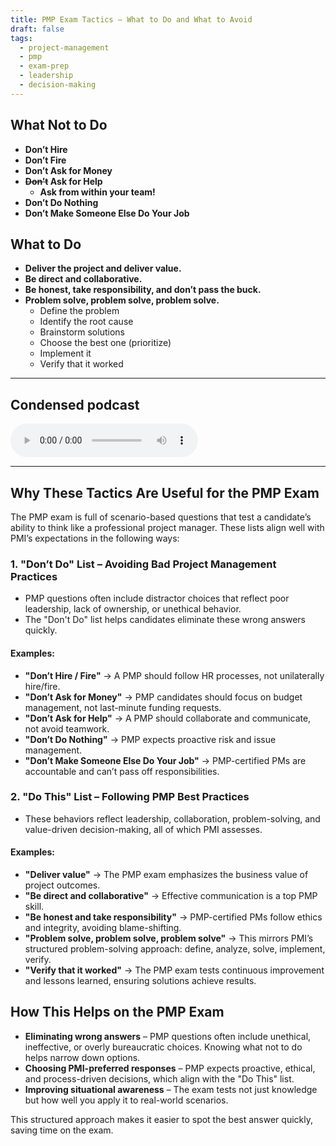 ```yaml
---
title: PMP Exam Tactics – What to Do and What to Avoid
draft: false
tags:
  - project-management
  - pmp
  - exam-prep
  - leadership
  - decision-making
---
```


## What Not to Do

- **Don’t Hire**  
- **Don’t Fire**  
- **Don’t Ask for Money**  
- **~~Don’t~~ Ask for Help**
  - **Ask from within your team!**  
- **Don’t Do Nothing**  
- **Don’t Make Someone Else Do Your Job**  

## What to Do

- **Deliver the project and deliver value.**  
- **Be direct and collaborative.**  
- **Be honest, take responsibility, and don’t pass the buck.**  
- **Problem solve, problem solve, problem solve.**  
  - Define the problem  
  - Identify the root cause  
  - Brainstorm solutions  
  - Choose the best one (prioritize)  
  - Implement it  
  - Verify that it worked  

---

## Condensed podcast

<audio controls style="width: 300px">
  <source src="https://www.dropbox.com/scl/fi/jyowhuctxlvvom5386fcq/PMP-Exam-Tactics_-Dos-and-Don-ts.mp3?rlkey=aj6eawq2vilclqjv1i4yhb3xs&raw=1" type="audio/mpeg" />
  Your browser does not support the audio element.
</audio>

---

## Why These Tactics Are Useful for the PMP Exam

The PMP exam is full of scenario-based questions that test a candidate’s ability to think like a professional project manager. These lists align well with PMI’s expectations in the following ways:

### **1. "Don’t Do" List – Avoiding Bad Project Management Practices**
- PMP questions often include distractor choices that reflect poor leadership, lack of ownership, or unethical behavior.  
- The "Don't Do" list helps candidates eliminate these wrong answers quickly.  

#### **Examples:**
- **"Don’t Hire / Fire"** → A PMP should follow HR processes, not unilaterally hire/fire.  
- **"Don’t Ask for Money"** → PMP candidates should focus on budget management, not last-minute funding requests.  
- **"Don’t Ask for Help"** → A PMP should collaborate and communicate, not avoid teamwork.  
- **"Don’t Do Nothing"** → PMP expects proactive risk and issue management.  
- **"Don’t Make Someone Else Do Your Job"** → PMP-certified PMs are accountable and can’t pass off responsibilities.  

### **2. "Do This" List – Following PMP Best Practices**
- These behaviors reflect leadership, collaboration, problem-solving, and value-driven decision-making, all of which PMI assesses.  

#### **Examples:**
- **"Deliver value"** → The PMP exam emphasizes the business value of project outcomes.  
- **"Be direct and collaborative"** → Effective communication is a top PMP skill.  
- **"Be honest and take responsibility"** → PMP-certified PMs follow ethics and integrity, avoiding blame-shifting.  
- **"Problem solve, problem solve, problem solve"** → This mirrors PMI’s structured problem-solving approach: define, analyze, solve, implement, verify.  
- **"Verify that it worked"** → The PMP exam tests continuous improvement and lessons learned, ensuring solutions achieve results.  

## How This Helps on the PMP Exam

- **Eliminating wrong answers** – PMP questions often include unethical, ineffective, or overly bureaucratic choices. Knowing what not to do helps narrow down options.  
- **Choosing PMI-preferred responses** – PMP expects proactive, ethical, and process-driven decisions, which align with the "Do This" list.  
- **Improving situational awareness** – The exam tests not just knowledge but how well you apply it to real-world scenarios.  

This structured approach makes it easier to spot the best answer quickly, saving time on the exam.
